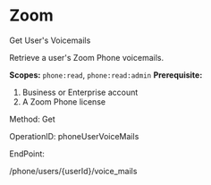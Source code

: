 #     Zoom


Get User's Voicemails

Retrieve a user's Zoom Phone voicemails. 

**Scopes:** `phone:read`, `phone:read:admin` 
**Prerequisite:**
1. Business or Enterprise account
2. A Zoom Phone license

Method: Get

OperationID: phoneUserVoiceMails

EndPoint:

/phone/users/{userId}/voice_mails
